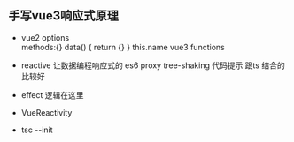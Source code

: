 ## 手写vue3响应式原理

- vue2  options  
    methods:{}
    data() {
        return {}
    }
    this.name
    vue3 functions

- reactive  让数据编程响应式的  es6 proxy
    tree-shaking  代码提示 跟ts 结合的比较好
- effect 逻辑在这里


- VueReactivity 
- tsc --init